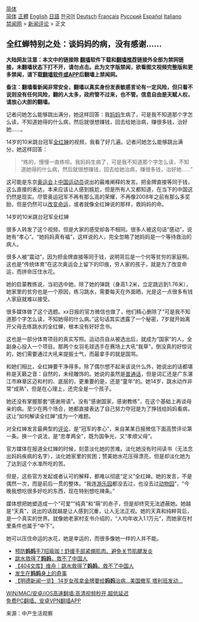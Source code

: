  <!-- 面包屑导航 --> <div class="breadcrumb"><!-- GTranslate: https://gtranslate.io/ -->  <div class="switcher notranslate">  <div class="selected">  <a href="#" onclick="return false;"> 简体</a>  </div>  <div class="option">  <a href="https://www.bannedbook.org" onclick="doGTranslate('zh-CN|zh-CN');jQuery('div.switcher div.selected a').html(jQuery(this).html());return false;" title="简体中文" class="nturl selected"> 简体</a>  <a href="https://www.bannedbook.org/zh-tw/" onclick="doGTranslate('zh-CN|zh-TW');jQuery('div.switcher div.selected a').html(jQuery(this).html());return false;" title="繁體中文" class="nturl"> 正體</a>  <a href="https://www.bannedbook.org/en/" onclick="doGTranslate('zh-CN|en');jQuery('div.switcher div.selected a').html(jQuery(this).html());return false;" title="English" class="nturl"> English</a>  <a href="https://www.bannedbook.org/ja/" onclick="doGTranslate('zh-CN|ja');jQuery('div.switcher div.selected a').html(jQuery(this).html());return false;" title="日本語" class="nturl"> 日語</a>  <a href="https://www.bannedbook.org/ko/" onclick="doGTranslate('zh-CN|ko');jQuery('div.switcher div.selected a').html(jQuery(this).html());return false;" title="한국어" class="nturl"> 한국어</a>  <a href="https://www.bannedbook.org/de/" onclick="doGTranslate('zh-CN|de');jQuery('div.switcher div.selected a').html(jQuery(this).html());return false;" title="Deutsch" class="nturl"> Deutsch</a>  <a href="https://www.bannedbook.org/fr/" onclick="doGTranslate('zh-CN|fr');jQuery('div.switcher div.selected a').html(jQuery(this).html());return false;" title="Français" class="nturl"> Français</a>  <a href="https://www.bannedbook.org/ru/" onclick="doGTranslate('zh-CN|ru');jQuery('div.switcher div.selected a').html(jQuery(this).html());return false;" title="Русский" class="nturl"> Русский</a>  <a href="https://www.bannedbook.org/es/" onclick="doGTranslate('zh-CN|es');jQuery('div.switcher div.selected a').html(jQuery(this).html());return false;" title="Español" class="nturl"> Español</a>  <a href="https://www.bannedbook.org/it/" onclick="doGTranslate('zh-CN|it');jQuery('div.switcher div.selected a').html(jQuery(this).html());return false;" title="Italiano" class="nturl"> Italiano</a>  </div>  </div>      <div class='breadcrumb-sub'><!-- Breadcrumb NavXT 6.3.0 --> <a href="https://www.bannedbook.org/" class="home">禁闻网</a> &gt; <a href="https://www.bannedbook.org/bnews/comments/" class="category">新闻评论</a> &gt; 正文</div></div><h2>全红蝉特别之处：谈妈妈的病，没有感谢……</h2> <p class="notice"><b>大陆网友注意：本文中的链接除 <a href="https://github.com/bannedbook/fanqiang" >翻墙</a>软件下载和<a href="https://github.com/killgcd/justmysocks/blob/master/README.md">翻墙推荐</a>链接外全部为禁网链接，未翻墙状态下打不开，请勿点击。此为文字版禁闻，欲看图文视频完整版和更多禁闻，请下载<a href="https://github.com/bannedbook/fanqiang">翻墙软件或APP</a>后翻墙上禁闻网。</p><p>备注：翻墙看新闻非常安全，翻墙以真实身份发表敏感言论有一定风险，但只看不说则没有任何风险，翻的人太多，政府管不过来，也不管。信息自由是天赋人权，请放心大胆的翻墙。</b></p>  <div class="entry"> <p id="summary">记者问她怎么能够跳出满分，她这样回答：我<a href="https://www.bannedbook.org/bnews/tag/%e5%a6%88%e5%a6%88/" class="st_tag internal_tag" rel="tag" title="标签 妈妈 下的日志">妈妈</a>生病了，可是我不知道那个字怎么读，不知道她得的什么病，然后就很想赚钱，回去给她治病，赚很多钱，治好她……。</p> <p>14岁的10米跳台冠军<a href="https://www.bannedbook.org/bnews/tag/%e5%85%a8%e7%ba%a2%e5%a9%b5/" class="st_tag internal_tag" rel="tag" title="标签 全红婵 下的日志">全红婵</a>的视频，我看了好几遍。记者问她怎么能够跳出满分，她这样回答：</p> <blockquote> <p>“练的，慢慢一直练呗。我妈妈生病了，可是我不知道那个字怎么读，不知道她得的什么病，然后就很想赚钱，回去给她治病，赚很多钱，治好她……”</p> </blockquote> <p>这可能是东京<a href="https://www.bannedbook.org/bnews/tag/%E5%A5%A5%E8%BF%90%E4%BC%9A/" class="st_tag internal_tag" rel="tag" title="标签 奥运会 下的日志">奥运会</a>上<span class='wp_keywordlink_affiliate'><a href="https://www.bannedbook.org/" title="中国" target="_blank">中国</a></span><a href="https://www.bannedbook.org/bnews/tag/%E8%BF%90%E5%8A%A8%E5%91%98/" class="st_tag internal_tag" rel="tag" title="标签 运动员 下的日志">运动员</a>说出的最难阐释的发言。把金牌直接等同于钱，这么直接的表达，本来应该让人感到尴尬，但是所有人又都知道，在当下的中国这仍然是现实。尽管奥运冠军不再有那么高的荣耀，不再像2008年之前有那么多奖励，但是仍然可以<a href="https://www.bannedbook.org/bnews/tag/%E6%94%B9%E5%8F%98%E5%91%BD%E8%BF%90/" class="st_tag internal_tag" rel="tag" title="标签 改变命运 下的日志">改变命运</a>，或者就像全红婵说的那样，救妈妈的命。</p> <p></p>  <p id="caption-attachment-669271">14岁的10米跳台冠军全红婵</p> <p>很多人转发了这个视频，但是大家的感受却各不相同。很多人被这句话“感动”，说她有“孝心”。“她妈妈真有福”，这样说的人，完全忽略了她妈妈是一个等待救治的病人。</p> <p>很多人被“震动”，因为把金牌直接等同于钱，说明背后是一个何等贫穷的家庭啊。这也是“传统体育”在这次奥运会上留下的印痕，穷人家的孩子，就是为了改变命运，而拼命压住水花。</p> <p>她的启蒙教练说，当初选中她，除了她的弹跳（身高1.2米，立定跳远到1.76米），她家里的贫穷也是一个原因，练习跳水，需要每天在外面晒，光是这一点很多有钱人家庭就难以接受。</p> <p>很多媒体做了这个选题。xx日报的官方微信也做了，他们精心删除了“可是我不知道那个字怎么读，不知她得的什么病。”这句话其实透露了一个秘密，7岁就开始离开父母去练跳水的全红蝉，根本没有好好念书。</p>  <p>这也是一部分体育项目的真实写照。运动员自从被选出后，就成为“国家”的人，全副身心投入一个项目。那两个女羽毛球选手在赛场上大吼“我草”，倒没真的好惊诧的，她们需要通过大吼来提振士气，而最拿手的就是国骂。</p> <p>和她们相比，全红婵要干净得多。除了偶尔想不起来该说什么外，她说出的话都堪称是天籁之音：自然的，未经雕饰的。她说的虽然是<a href="https://www.bannedbook.org/bnews/tag/%e6%99%ae%e9%80%9a%e8%af%9d/" class="st_tag internal_tag" rel="tag" title="标签 普通话 下的日志">普通话</a>，但是词汇还是广东湛江市麻章区迈和村的、底层的，更重要的是，还是“童年”的。她14岁，跳水动作非常“成熟”，但是在心理上，还完全是一个孩子。</p> <p>她还没有掌握那套“感谢用语”。没有“感谢国家，感谢教练”，在这个基础上再谈母亲的病。至少在两个场合，她都直接表达了自己努力夺冠是为了挣钱给妈妈看病，这让“如何解读全红婵”成为一个难题。</p> <p>对全红婵发言最典型的<span class='wp_keywordlink_affiliate'><a href="https://www.bannedbook.org/bnews/comments/" title="新闻评论" target="_blank">评论</a></span>，是“冠军的孝心”，来自某某日报微信下面高赞评论第一条。换一个说法，是“忠孝两全”，既为国争光，又“孝顺父母”。</p> <p>官方媒体在报道全红婵的时候，刻意淡化她的苦难。淡化她没有时间读书（无法念出妈妈疾病的名字），淡化她家里的贫困；赞美她水花压得漂亮，但是却淡化她为了达到这个水准所吃的苦。</p>  <p>但是，这些官方发起或者认可的解释，都难以彻底“定义”全红婵。她的发言，不是偶然一次，而是前后一贯的整体。“我连<a href="https://www.bannedbook.org/bnews/tag/%E6%B8%B8%E4%B9%90%E5%9B%AD/" class="st_tag internal_tag" rel="tag" title="标签 游乐园 下的日志">游乐园</a>都没去过，也没去过<a href="https://www.bannedbook.org/bnews/tag/%E5%8A%A8%E7%89%A9%E5%9B%AD/" class="st_tag internal_tag" rel="tag" title="标签 动物园 下的日志">动物园</a>”，“今晚我想吃很多好吃的东西，现在特别想吃辣条。”</p> <p>媒体想把她塑造成一个“可爱”“纯真”和“萌”的赤子，但是却终究无法遮蔽她。她越是“天真”，说出的话就越是让人感到沉重，让人无法正视。她的天真和纯粹背后，是一个真实的世界。就像她老家村支书介绍的，“人均年收入1.1万元”，而她家在村里条件也属于“中下”。</p> <p>她可以压住命运的水花，她是幸运的，而很多像她一样的人并不能。</p> <ul class='op-related-articles' title='相关阅读'> <li><a href='https://www.bannedbook.org/bnews/health/20210813/1605473.html' target='_blank'>预防<b>妈妈</b>手7招瑜珈！舒缓手部紧绷肌肉、避免关节肌腱发炎</a></li> <li><a href='https://www.bannedbook.org/bnews/comments/20210810/1603918.html' target='_blank'>跳水救得了<b>妈妈</b>，救不了中国人</a></li> <li><a href='https://www.bannedbook.org/bnews/baitai/20210810/1603373.html' target='_blank'>【404文库】维舟｜跳水救得了<b>妈妈</b>，救不了中国人</a></li> <li><a href='https://www.bannedbook.org/bnews/comments/20210809/1603114.html' target='_blank'>发生在<b>妈妈</b>身上的奇事</a></li> <li><a href='https://www.bannedbook.org/bnews/comments/20210808/1602690.html' target='_blank'>【明德新闻一览】 14岁女孩拿金牌要给<b>妈妈</b>治病…美国撤军 塔利班发动…</a></li> </ul> <p class="texttj"> <a href="https://github.com/bannedbook/fanqiang/wiki/V2ray%E6%9C%BA%E5%9C%BA" target="_blank">WIN/MAC/安卓/iOS高速翻墙:高清视频秒开,超低延迟</a><br/> <a href="https://github.com/bannedbook/fanqiang/wiki/%E7%A6%81%E9%97%BB%E7%BD%91%E5%AE%89%E5%8D%93%E7%BF%BB%E5%A2%99%E6%96%B0%E9%97%BBAPP" target="_blank">免费PC翻墙、安卓VPN翻墙APP</a></p><p> 来源：中产生活观察 </p> <a name='sharetosocial'></a>  <div style="margin-bottom:5px;padding-bottom:5px;clear:both"> <div id="archive-pix-1" class="banner-ads"> <!-- AuctionX Display platform tag START --> <div id="26318x728x90x621x_ADSLOT2" clicktrack="%%CLICK_URL_ESC%%"></div> <!-- AuctionX Display platform tag END --> </div> <div id="archive-pix-2" class="banner-ads"> <!-- AuctionX Display platform tag START --> <div id="26315x300x250x621x_ADSLOT2" clicktrack="%%CLICK_URL_ESC%%"></div> <!-- AuctionX Display platform tag END --> </div> </div>  <div id="archive-pix-1" class="banner-ads"> <!-- AuctionX Display platform tag START --> <div id="26318x728x90x621x_ADSLOT3" clicktrack="%%CLICK_URL_ESC%%"></div> <!-- AuctionX Display platform tag END --> </div> </div><!--END ENTRY--> 